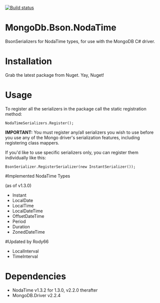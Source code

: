 [![Build status](https://ci.appveyor.com/api/projects/status/85k2xjjhxms1l464?svg=true)](https://ci.appveyor.com/project/tetious/mongodb-bson-nodatime)

# MongoDb.Bson.NodaTime
BsonSerializers for NodaTime types, for use with the MongoDB C# driver.

# Installation
Grab the latest package from Nuget. Yay, Nuget!

# Usage
To register all the serializers in the package call the static registration method:

```
NodaTimeSerializers.Register();
```

**IMPORTANT:** You must register any/all serializers you wish to use 
before you use any of the Mongo driver's serialization features, including registering class mappers.

If you'd like to use specific serializers only, you can register them 
individually like this:

```
BsonSerializer.RegisterSerializer(new InstantSerializer());

```

#Implemented NodaTime Types

(as of v1.3.0)
* Instant
* LocalDate
* LocalTime
* LocalDateTime
* OffsetDateTime
* Period
* Duration
* ZonedDateTime

#Updated by Rody66
* LocalInterval
* TimeInterval

# Dependencies

* NodaTime v1.3.2 for 1.3.0, v2.2.0 therafter
* MongoDB.Driver v2.2.4
